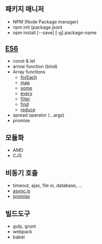 ## 패키지 매니저
- NPM (Node Package manager)
- npm init (package.json)
- npm install [--save] [-g] package-name


## [ES6](http://node.green/)
- const & let
- arrow function (bind)
- Array functions
  - [forEach](https://developer.mozilla.org/en-US/docs/Web/JavaScript/Reference/Global_Objects/Array/forEach)
  - [map](https://developer.mozilla.org/en-US/docs/Web/JavaScript/Reference/Global_Objects/Array/map)
  - [some](https://developer.mozilla.org/en-US/docs/Web/JavaScript/Reference/Global_Objects/Array/some)
  - [every](https://developer.mozilla.org/en-US/docs/Web/JavaScript/Reference/Global_Objects/Array/every)
  - [filter](https://developer.mozilla.org/en-US/docs/Web/JavaScript/Reference/Global_Objects/Array/filter)
  - [find](https://developer.mozilla.org/en-US/docs/Web/JavaScript/Reference/Global_Objects/Array/find)
  - [reduce](https://developer.mozilla.org/en-US/docs/Web/JavaScript/Reference/Global_Objects/Array/reduce)
- spread operator (...args)
- promise


## 모듈화
- AMD
- CJS


## 비동기 호출
- timeout, ajax, file io, database, ...
- [async.js](https://github.com/caolan/async)
- [promise](https://developer.mozilla.org/ko/docs/Web/JavaScript/Reference/Global_Objects/Promise)


## 빌드도구
- gulp, grunt
- webpack
- babel
